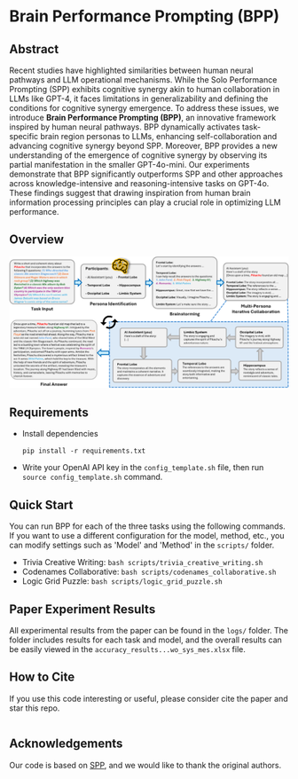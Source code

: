 # Brain Performance Prompting (BPP)

## Abstract
Recent studies have highlighted similarities between human neural pathways and LLM operational mechanisms. While the Solo Performance Prompting (SPP) exhibits cognitive synergy akin to human collaboration in LLMs like GPT-4, it faces limitations in generalizability and defining the conditions for cognitive synergy emergence. To address these issues, we introduce **Brain Performance Prompting (BPP)**, an innovative framework inspired by human neural pathways. BPP dynamically activates task-specific brain region personas to LLMs, enhancing self-collaboration and advancing cognitive synergy beyond SPP. Moreover, BPP provides a new understanding of the emergence of cognitive synergy by observing its partial manifestation in the smaller GPT-4o-mini. Our experiments demonstrate that BPP significantly outperforms SPP and other approaches across knowledge-intensive and reasoning-intensive tasks on GPT-4o. These findings suggest that drawing inspiration from human brain information processing principles can play a crucial role in optimizing LLM performance.

## Overview
![Illustration of Brain Performance Prompting](asset/bpp_mechanism.png) 

## Requirements
- Install dependencies
    ```
    pip install -r requirements.txt
    ```
- Write your OpenAI API key in the `config_template.sh` file, then run `source config_template.sh` command.

## Quick Start
You can run BPP for each of the three tasks using the following commands. If you want to use a different configuration for the model, method, etc., you can modify settings such as 'Model' and 'Method' in the `scripts/` folder.
- Trivia Creative Writing: `bash scripts/trivia_creative_writing.sh`
- Codenames Collaborative: `bash scripts/codenames_collaborative.sh`
- Logic Grid Puzzle: `bash scripts/logic_grid_puzzle.sh`

## Paper Experiment Results
All experimental results from the paper can be found in the `logs/` folder. The folder includes results for each task and model, and the overall results can be easily viewed in the `accuracy_results...wo_sys_mes.xlsx` file.

## How to Cite
If you use this code interesting or useful, please consider cite the paper and star this repo.
```
```

## Acknowledgements
Our code is based on [SPP](https://github.com/mikewangwzhl/solo-performance-prompting?tab=readme-ov-file), and we would like to thank the original authors.

